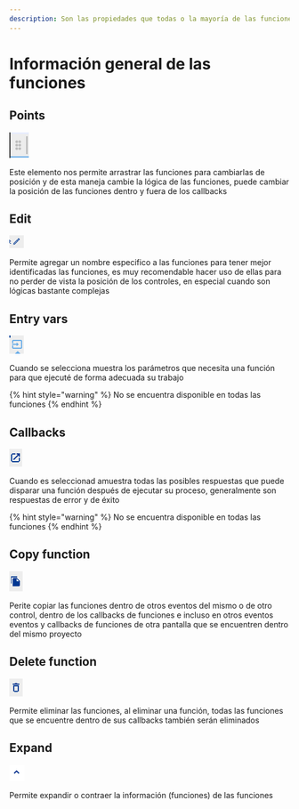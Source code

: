 ```yaml
---
description: Son las propiedades que todas o la mayoría de las funciones tienen en común
---
```


# Información general de las funciones

## Points

![](../../.gitbook/assets/image%20%28315%29.png)

Este elemento nos permite arrastrar las funciones para cambiarlas de posición y de esta maneja cambie la lógica de las funciones, puede cambiar la posición de las funciones dentro y fuera de los callbacks

## Edit

![](../../.gitbook/assets/image%20%28320%29.png)

Permite agregar un nombre especifico a las funciones para tener mejor identificadas las funciones, es muy recomendable hacer uso de ellas para no perder de vista la posición de los controles, en especial cuando son lógicas bastante complejas

## Entry vars

![](../../.gitbook/assets/image%20%28319%29.png)

Cuando se selecciona muestra los parámetros que necesita una función para que ejecuté de forma adecuada su trabajo

{% hint style="warning" %}
No se encuentra disponible en todas las funciones
{% endhint %}

## Callbacks

![](../../.gitbook/assets/image%20%28310%29.png)

Cuando es seleccionad amuestra todas las posibles respuestas que puede disparar una función después de ejecutar su proceso, generalmente son respuestas de error y de éxito

{% hint style="warning" %}
No se encuentra disponible en todas las funciones
{% endhint %}

## Copy function

![](../../.gitbook/assets/image%20%28312%29.png)

Perite copiar las funciones dentro de otros eventos del mismo o de otro control, dentro de los callbacks de funciones e incluso en otros eventos eventos y callbacks de funciones de otra pantalla que se encuentren dentro del mismo proyecto

## Delete function

![](../../.gitbook/assets/image%20%28313%29.png)

Permite eliminar las funciones, al eliminar una función, todas las funciones que se encuentre dentro de sus callbacks también serán eliminados

## Expand

![](../../.gitbook/assets/image%20%28314%29.png)

Permite expandir o contraer la información \(funciones\) de las funciones





